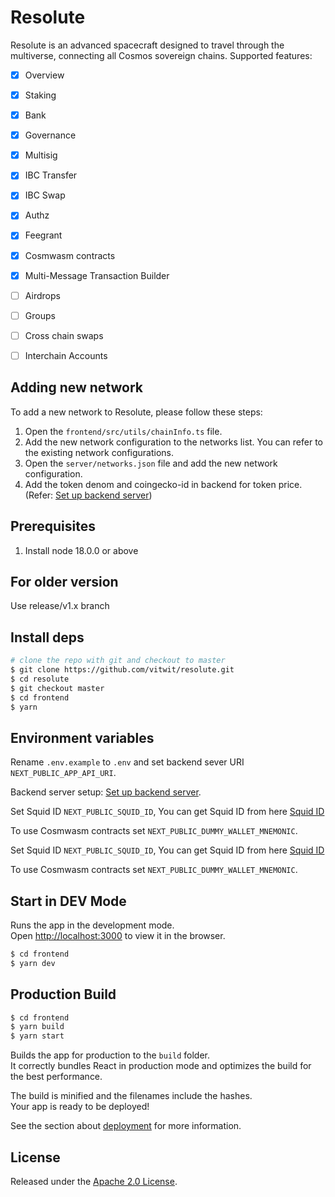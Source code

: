 # Resolute
Resolute is an advanced spacecraft designed to travel through the multiverse, connecting all Cosmos sovereign chains.
Supported features:

- [x] Overview
- [x] Staking
- [x] Bank
- [x] Governance
- [x] Multisig
- [x] IBC Transfer
- [x] IBC Swap
- [x] Authz
- [x] Feegrant
- [x] Cosmwasm contracts
- [x] Multi-Message Transaction Builder
- [ ] Airdrops
- [ ] Groups
- [ ] Cross chain swaps
- [ ] Interchain Accounts


## Adding new network

To add a new network to Resolute, please follow these steps:

1. Open the `frontend/src/utils/chainInfo.ts` file. 
2. Add the new network configuration to the networks list. You can refer to the existing network configurations.
3. Open the `server/networks.json` file and add the new network configuration.
4. Add the token denom and coingecko-id in backend for token price. (Refer: [Set up backend server](./BACKEND_SERVER_README.md))

## Prerequisites

1. Install node 18.0.0 or above

## For older version
Use release/v1.x branch

## Install deps 
```bash
# clone the repo with git and checkout to master
$ git clone https://github.com/vitwit/resolute.git
$ cd resolute
$ git checkout master
$ cd frontend
$ yarn
```

## Environment variables

Rename `.env.example` to `.env` and set backend sever URI `NEXT_PUBLIC_APP_API_URI`.

Backend server setup: [Set up backend server](./BACKEND_SERVER_README.md).

Set Squid ID `NEXT_PUBLIC_SQUID_ID`, You can get Squid ID from here [Squid ID](https://squidrouter.typeform.com/integrator-id?typeform-source=docs.squidrouter.com)

To use Cosmwasm contracts set `NEXT_PUBLIC_DUMMY_WALLET_MNEMONIC`.

Set Squid ID `NEXT_PUBLIC_SQUID_ID`, You can get Squid ID from here [Squid ID](https://squidrouter.typeform.com/integrator-id?typeform-source=docs.squidrouter.com)

To use Cosmwasm contracts set `NEXT_PUBLIC_DUMMY_WALLET_MNEMONIC`.

## Start in DEV Mode
Runs the app in the development mode.<br />
Open [http://localhost:3000](http://localhost:3000) to view it in the browser.
```bash
$ cd frontend
$ yarn dev
```

## Production Build 
```bash
$ cd frontend
$ yarn build
$ yarn start
```

Builds the app for production to the `build` folder.<br />
It correctly bundles React in production mode and optimizes the build for the best performance.

The build is minified and the filenames include the hashes.<br />
Your app is ready to be deployed!

See the section about [deployment](https://facebook.github.io/create-react-app/docs/deployment) for more information.

## License
Released under the [Apache 2.0 License](https://github.com/vitwit/resolute/blob/master/LICENSE).
